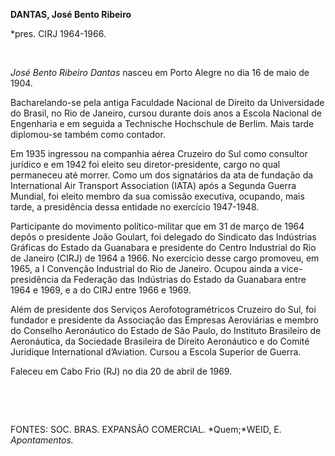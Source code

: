 **DANTAS, José Bento Ribeiro**

\*pres. CIRJ 1964-1966.

 

*José Bento Ribeiro Dantas* nasceu em Porto Alegre no dia 16 de maio de
1904.

Bacharelando-se pela antiga Faculdade Nacional de Direito da
Universidade do Brasil, no Rio de Janeiro, cursou durante dois anos a
Escola Nacional de Engenharia e em seguida a Technische Hochschule de
Berlim. Mais tarde diplomou-se também como contador.

Em 1935 ingressou na companhia aérea Cruzeiro do Sul como consultor
jurídico e em 1942 foi eleito seu diretor-presidente, cargo no qual
permaneceu até morrer. Como um dos signatários da ata de fundação da
International Air Transport Association (IATA) após a Segunda Guerra
Mundial, foi eleito membro da sua comissão executiva, ocupando, mais
tarde, a presidência dessa entidade no exercício 1947-1948.

Participante do movimento político-militar que em 31 de março de 1964
depôs o presidente João Goulart, foi delegado do Sindicato das
Indústrias Gráficas do Estado da Guanabara e presidente do Centro
Industrial do Rio de Janeiro (CIRJ) de 1964 a 1966. No exercício desse
cargo promoveu, em 1965, a I Convenção Industrial do Rio de Janeiro.
Ocupou ainda a vice-presidência da Federação das Indústrias do Estado da
Guanabara entre 1964 e 1969, e a do CIRJ entre 1966 e 1969.

Além de presidente dos Serviços Aerofotogramétricos Cruzeiro do Sul, foi
fundador e presidente da Associação das Empresas Aeroviárias e membro do
Conselho Aeronáutico do Estado de São Paulo, do Instituto Brasileiro de
Aeronáutica, da Sociedade Brasileira de Direito Aeronáutico e do Comité
Juridique International d’Aviation. Cursou a Escola Superior de Guerra.

Faleceu em Cabo Frio (RJ) no dia 20 de abril de 1969.

 

 

FONTES: SOC. BRAS. EXPANSÃO COMERCIAL. *Quem;*WEID, E. *Apontamentos.*

 
